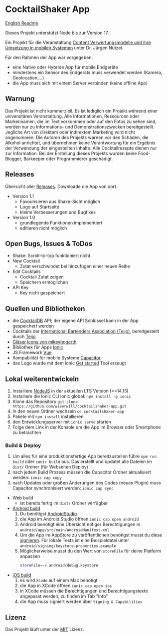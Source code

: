 # CocktailShaker App
[English Readme](Readme-EN.md)

Dieses Projekt unterstützt Node bis zur Version 17. 


Ein Projekt für die Veranstaltung [Content Verwertungsmodelle und ihre Umsetzung in mobilen Systemen](https://www.tu-ilmenau.de/modultafeln/Informatik/Bachelor/2013/fach/13137/) unter Dr. Jürgen Nützel.

Für den Rahmen der App war vorgegeben:
- eine Native oder Hybride App für mobile Endgeräte
- mindestens ein Sensor des Endgeräts muss verwendet werden (Kamera, Geolocation,...)
- die App muss sich mit einem Server verbinden (keine offline App)

## Warnung
Das Projekt ist nicht kommerziell. Es ist lediglich ein Projekt während einer universitären Veranstaltung. 
Alle Informationen, Ressourcen oder Markennamen, die im Text vorkommen oder auf den Fotos zu sehen sind, werden nur zu Informations- und Demonstrationszwecken bereitgestellt. Jegliche Art von direktem oder indirektem Marketing wird nicht angenommen.
Die Autoren des Projekts warnen vor den Schäden, die Alkohol anrichtet, und übernehmen keine Verantwortung für ein Ergebnis der Verwendung der eingestellten Inhalte.
Alle Cocktailrezepte dienen nur zur Information.
Bei der Erstellung dieses Projekts wurden keine Food-Blogger, Barkeeper oder Programmierer geschädigt.

## Releases
Übersicht aller [Releases](/releases). Downloade die App von dort.

- Version 1.1
  - Favourisieren aus Shake-Sicht möglich
  - Logo auf Startseite
  - kleine Verbesserungen und Bugfixes
- Version 1.0
  - grundlegende Funktionen implementiert
  - editieren nicht möglich

## Open Bugs, Issues & ToDos
- Shake: Scroll-to-top funktioniert nicht
- New Cocktail
  - Zutat verschwindet bei hinzufügen einer neuen Reihe
- Edit Cocktails
  - Cocktail Zutat zeigen
  - Speichern ermöglichen
- API Key
  - Key nicht gespeichert

## Quellen und Bibliotheken
- die [CocktailDB](https://www.thecocktaildb.com/) API; der eigene API Schlüssel kann in der App gespeichert werden
- Cocktails der [International Bartenders Association (Teijo)](https://github.com/teijo/iba-cocktails), bereitgestellt durch [Teijo](https://github.com/teijo/)
- [Gläser Icons von mikeyhogarth](https://github.com/mikeyhogarth/cocktails)
- Bibliothek für Apps [Ionic](https://github.com/ionic-team/ionic) 
- JS Framework [Vue](https://github.com/vuejs/vue) 
- Kompabilität für mobile Systeme [Capacitor](https://github.com/ionic-team/capacitor) 
- das Logo wurde mit dem Ionic [Get started](https://ionicframework.com/start#basics) Tool erzeugt

## Lokal weiterentwickeln
1. Installiere [NodeJS](https://nodejs.org/) in der aktuellen LTS Version (>=14.15)
2. Installiere die Ionic CLI ionic global: `npm install -g ionic`
3. Klone das Repository `git clone https://github.com/wieerwill/cocktailshaker-app.git`
4. In den neuen Ordner wechseln `cd cocktailshaker-app`
5. Pakete mit `npm install` installieren
6. den Entwicklungsserver mit `ionic serve` starten
7. Folge dem Link in der Konsole um die App im Browser oder Smartphone zu betrachten


### Build & Deploy
1. Um alles für eine produktionsfertige App bereitzustellen führe `npm run build` oder `ionic build` aus. Das erstellt und updatet alle Dateien im `dist/` Ordner (für Webseiten Deploy)
2. nach jedem Build Prozess müssen die Capacitor Ordner aktualisiert werden: `ionic cap copy`
3. nach Updates oder großen Änderungen des Codes (neues Plugin) muss Capacitor synchronisiert werden: `ionic cap sync`

- Web build
  - ist bereits fertig im `dist/` Ordner verfügbar
- [Android build](https://ionicframework.com/docs/developing/android)
  1. Du benötigst [AndroidStudio](https://developer.android.com/studio/)
  2. die App im Android Studio öffnen `ionic cap open android`
  3. Android benötigt eine Übersicht nötiger Berechtigungen in `android/app/src/main/AndroidManifest.xml`
  4. Um die App im AppStore zu veröffentlichen benötigst musst du diese [signieren](https://developer.android.com/studio/publish/app-signing). Für lokale Tests ist eine Beispieldatei unter `android/signing/keystore.properties.example`
  5. Möglicherweise musst du den Wert von `storeFile` für deine Platform anpassen
      ```sh
      storeFile=~/.android/debug.keystore
      ```
- [iOS build](https://ionicframework.com/docs/developing/ios)
  1. es wird `XCode` auf einem Mac benötigt
  2. die App in XCode öffnen `ionic cap open ios`
  3. in XCode müssen die Berechtigungen und Berechtigungstexte angepasst werden, zu finden im Tab "Info"
  4. die App muss signiert werden über `Signing & Capabilities`

## Lizenz
Das Projekt läuft unter der [MIT](./LICENSE) Lizenz.
